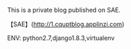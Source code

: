This is a private blog published on SAE.  

【SAE】(http://1.cquptblog.applinzi.com)   

ENV:  python2.7,django1.8.3,virtualenv
